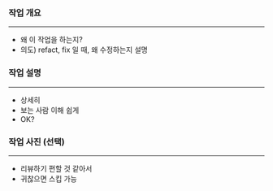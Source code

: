 ### 작업 개요
----
- 왜 이 작업을 하는지?
- 의도) refact, fix 일 때, 왜 수정하는지 설명

### 작업 설명
----
- 상세히
- 보는 사람 이해 쉽게
- OK?

### 작업 사진 (선택)
---
- 리뷰하기 편할 것 같아서
- 귀찮으면 스킵 가능
